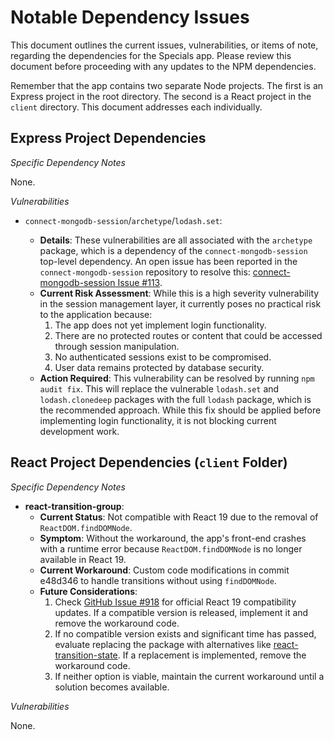 # Notable Dependency Issues

This document outlines the current issues, vulnerabilities, or items of note, regarding the dependencies for the Specials app. Please review this document before proceeding with any updates to the NPM dependencies.

Remember that the app contains two separate Node projects. The first is an Express project in the root directory. The second is a React project in the `client` directory. This document addresses each individually.

## Express Project Dependencies

_Specific Dependency Notes_

None.

_Vulnerabilities_

- `connect-mongodb-session`/`archetype`/`lodash.set`:

  - **Details**: These vulnerabilities are all associated with the `archetype` package, which is a dependency of the `connect-mongodb-session` top-level dependency. An open issue has been reported in the `connect-mongodb-session` repository to resolve this: [connect-mongodb-session Issue #113](https://github.com/mongodb-js/connect-mongodb-session/issues/113).
  - **Current Risk Assessment**: While this is a high severity vulnerability in the session management layer, it currently poses no practical risk to the application because:
    1. The app does not yet implement login functionality.
    2. There are no protected routes or content that could be accessed through session manipulation.
    3. No authenticated sessions exist to be compromised.
    4. User data remains protected by database security.
  - **Action Required**: This vulnerability can be resolved by running `npm audit fix`. This will replace the vulnerable `lodash.set` and `lodash.clonedeep` packages with the full `lodash` package, which is the recommended approach. While this fix should be applied before implementing login functionality, it is not blocking current development work.

## React Project Dependencies (`client` Folder)

_Specific Dependency Notes_

- **react-transition-group**:
  - **Current Status**: Not compatible with React 19 due to the removal of `ReactDOM.findDOMNode`.
  - **Symptom**: Without the workaround, the app's front-end crashes with a runtime error because `ReactDOM.findDOMNode` is no longer available in React 19.
  - **Current Workaround**: Custom code modifications in commit e48d346 to handle transitions without using `findDOMNode`.
  - **Future Considerations**:
    1. Check [GitHub Issue #918](https://github.com/reactjs/react-transition-group/issues/918) for official React 19 compatibility updates. If a compatible version is released, implement it and remove the workaround code.
    2. If no compatible version exists and significant time has passed, evaluate replacing the package with alternatives like [react-transition-state](https://github.com/szhsin/react-transition-state). If a replacement is implemented, remove the workaround code.
    3. If neither option is viable, maintain the current workaround until a solution becomes available.

_Vulnerabilities_

None.

